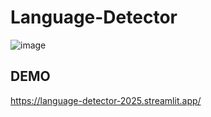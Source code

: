 # Language-Detector

![image](https://github.com/user-attachments/assets/5eeb1c76-3735-44c8-ab17-8533c6bcc72e)

## DEMO

https://language-detector-2025.streamlit.app/
